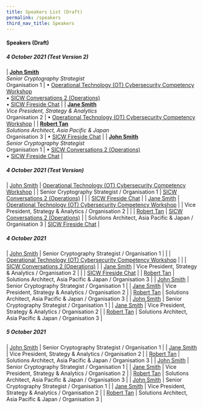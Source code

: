```yaml
---
title: Speakers List (Draft)
permalink: /speakers
third_nav_title: Speakers
---
```

#### **Speakers (Draft)**

##### 4 October 2021 (Test Version 2)

| [**John Smith**](/david-koh) <br> *Senior Cryptography Strategist* <br> Organisation 1                                                 | &bull; [Operational Technology (OT) Cybersecurity Competency Workshop](/events/fireside-chat) <br> &bull; [SICW Conversations 2 (Operations)](/events/fireside-chat) <br> &bull; [SICW Fireside Chat](/events/fireside-chat) |
| [**Jane Smith**](/david-koh) <br> *Vice President, Strategy & Analytics* <br> Organisation 2                                                 | &bull;  [Operational Technology (OT) Cybersecurity Competency Workshop](/events/fireside-chat) |
| [**Robert Tan**](/david-koh) <br> *Solutions Architect, Asia Pacific & Japan* <br> Organisation 3                                                 | &bull; [SICW Fireside Chat](/events/fireside-chat) |
| [**John Smith**](/david-koh) <br> *Senior Cryptography Strategist* <br> Organisation 1                                                 | &bull; [SICW Conversations 2 (Operations)](/events/fireside-chat) <br> &bull; [SICW Fireside Chat](/events/fireside-chat) |


##### 4 October 2021 (Test Version)

| [John Smith](/david-koh)                                                 | [Operational Technology (OT) Cybersecurity Competency Workshop](/events/fireside-chat) |
| Senior Cryptography Strategist / Organisation 1            | [SICW Conversations 2 (Operations)](/events/fireside-chat)                             |
|                                                            | [SICW Fireside Chat](/events/fireside-chat)                                            |
| [Jane Smith](/david-koh)                                                 | [Operational Technology (OT) Cybersecurity Competency Workshop](/events/fireside-chat) |
| Vice President, Strategy & Analytics / Organisation 2      |                                                               |
| [Robert Tan](/david-koh)                                                 | [SICW Conversations 2 (Operations)](/events/fireside-chat)                             |
| Solutions Architect, Asia Pacific & Japan / Organisation 3 | [SICW Fireside Chat](/events/fireside-chat)                                            |

##### 4 October 2021

| [John Smith](/david-koh)     | Senior Cryptography Strategist / Organisation 1     |
|      | 	[Operational Technology (OT) Cybersecurity Competency Workshop](/events/fireside-chat)     |
|      | 	[SICW Conversations 2 (Operations)](/events/fireside-chat)     |
| [Jane Smith](/david-koh)     | Vice President, Strategy & Analytics / Organisation 2     |
|      | [SICW Fireside Chat](/events/fireside-chat)     |
| [Robert Tan](/david-koh)     | Solutions Architect, Asia Pacific & Japan / Organisation 3     |
| [John Smith](/david-koh)     | Senior Cryptography Strategist / Organisation 1     |
| [Jane Smith](/david-koh)     | Vice President, Strategy & Analytics / Organisation 2     |
| [Robert Tan](/david-koh)     | Solutions Architect, Asia Pacific & Japan / Organisation 3     |
| [John Smith](/david-koh)     | Senior Cryptography Strategist / Organisation 1     |
| [Jane Smith](/david-koh)     | Vice President, Strategy & Analytics / Organisation 2     |
| [Robert Tan](/david-koh)     | Solutions Architect, Asia Pacific & Japan / Organisation 3     |

##### 5 October 2021

| [John Smith](/david-koh)     | Senior Cryptography Strategist / Organisation 1     |
| [Jane Smith](/david-koh)     | Vice President, Strategy & Analytics / Organisation 2     |
| [Robert Tan](/david-koh)     | Solutions Architect, Asia Pacific & Japan / Organisation 3     |
| [John Smith](/david-koh)     | Senior Cryptography Strategist / Organisation 1     |
| [Jane Smith](/david-koh)     | Vice President, Strategy & Analytics / Organisation 2     |
| [Robert Tan](/david-koh)     | Solutions Architect, Asia Pacific & Japan / Organisation 3     |
| [John Smith](/david-koh)     | Senior Cryptography Strategist / Organisation 1     |
| [Jane Smith](/david-koh)     | Vice President, Strategy & Analytics / Organisation 2     |
| [Robert Tan](/david-koh)     | Solutions Architect, Asia Pacific & Japan / Organisation 3     |